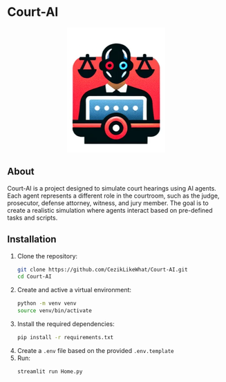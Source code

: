 # Court-AI

<div align="center">

![Logo of Court-AI](./static/logo.png)

</div>

## About

Court-AI is a project designed to simulate court hearings using AI agents. Each agent represents a different role in the
courtroom, such as the judge, prosecutor, defense attorney, witness, and jury member. The goal is to create a realistic
simulation where agents interact based on pre-defined tasks and scripts.

## Installation

1. Clone the repository:
   ```sh
   git clone https://github.com/CezikLikeWhat/Court-AI.git
   cd Court-AI
2. Create and active a virtual environment:
   ```sh
   python -m venv venv
   source venv/bin/activate
   ```
3. Install the required dependencies:
   ```sh
   pip install -r requirements.txt
   ```
4. Create a `.env` file based on the provided `.env.template`
5. Run:
   ```shell
   streamlit run Home.py
   ```
